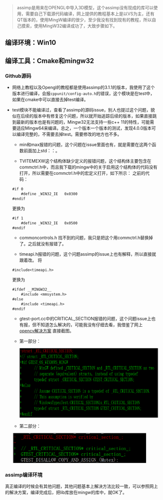 > assimp是用来在OPENGL中导入3D模型，这个assimp没有现成的库可以使用，需要自己下载源代码编译，网上提供的教程基本上是以VS为主，还有QT版本的，使用MingW编译的很少，至少我没有找到现有的教程，所以自己摸索，使用MingW32编译成功了，大致步骤如下。

## 编译环境：Win10
## 编译工具：Cmake和mingw32

### Github源码

- 网络上教程以及Opengl的教程都是使用assimp的3.1.1的版本，我使用了这个版本进行编译，会报`cppunit/config-auto.h`的错误，这个模块是在test中，如果在cmake中可以直接去掉test编译。

- test模块不能编译过，查看了assimp的源码issue，别人也提过这个问题，貌似在后续的版本中有修复这个问题，所以就开始追踪后续的版本，如果直接跳到最新的版本也是有问题的，Mingw32无法支持一些c++ 11的特性，可能需要适应Mingw64来编译。总之，一个版本一个版本的测试，发现4.0.0版本可以编译完整的，不需要去掉test。需要修改的地方也不多。

	- min和max报错的问题，这个问题在issue里面也有，就是需要在这两个函数前面加上std：：。

	- TVITEMEXW这个结构体缺少定义的报错问题，这个结构体主要包含在commctrl.h中，而且我下载的mingw中的关于启用这个结构体的代码没有打开，所以需要在commctrl.h中的宏定义打开，如下所示：
	之前的代码：
	```
	#if 0
		#define _WIN32_IE	0x0300
	#endif

	```

	更换为
	
	```
	#if 1
		#define _WIN32_IE	0x0500
	#endif

	```

    - commoncontrols.h 找不到的问题，我只是把这个用commctrl.h替换掉了。之后就没有报错了。

    - timeapi.h报错的问题，这个问题assimp的issue上也有解释，所以直接就跟着改。
	将
	```
	#include<timeapi.h>
	```
	更换为
	```
	#ifdef __MINGW32__
		#include <mmsystem.h>
	#else
 		#include <timeapi.h>
	#endif
	```

	- gtest-port.cc中的CRITICAL_SECTION报错的问题，这个问题issue上也有报，但不知道怎么解决的，可能我没有仔细去看，我借鉴了网上
	[opencv解决方案](https://stackoverflow.com/questions/41930349/opencv-installation-error-while-mingw32-make-on-windows)
	直接截图。
	
	 - 第一部分：

    	<img src="https://github.com/ShireHong/OpenGL/blob/master/assimp/CRITICAL_SECTION1.png" width="639" height="228"  
    	alt="图片加载失败时，显示这段字"/>
	
	
	 - 第二部分：

	<img src="https://github.com/ShireHong/OpenGL/blob/master/assimp/CRITICAL_SECTION2.png" width="441" height="98"  
    	alt="图片加载失败时，显示这段字"/>


 ### assimp编译环境

   真正编译的时候会有其他问题，其他问题基本上解决方法比较一致，可以参照网上的解决方案，编译完成后，把lib库放在mingw的库中，就OK了。
